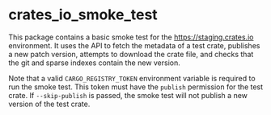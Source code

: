 # crates_io_smoke_test

This package contains a basic smoke test for the <https://staging.crates.io>
environment. It uses the API to fetch the metadata of a test crate, publishes
a new patch version, attempts to download the crate file, and checks that the
git and sparse indexes contain the new version.

Note that a valid `CARGO_REGISTRY_TOKEN` environment variable is required to
run the smoke test. This token must have the `publish` permission for the test
crate. If `--skip-publish` is passed, the smoke test will not publish a new
version of the test crate.
